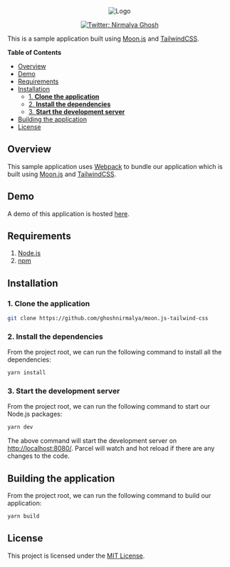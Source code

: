 <p align="center">
  <img src="https://user-images.githubusercontent.com/6391763/82155151-64148380-9890-11ea-93b9-7ae5d52bd11a.png" alt="Logo"/>
</p>

<p align="center">
  <a href="https://twitter.com/nirmalyaghosh23">
    <img alt="Twitter: Nirmalya Ghosh" src="https://img.shields.io/twitter/follow/nirmalyaghosh23.svg?style=social" target="_blank" />
  </a>
</p>

This is a sample application built using [Moon.js](https://moonjs.org/) and [TailwindCSS](https://tailwindcss.com/).

<!-- START doctoc generated TOC please keep comment here to allow auto update -->
<!-- DON'T EDIT THIS SECTION, INSTEAD RE-RUN doctoc TO UPDATE -->
**Table of Contents**

- [Overview](#overview)
- [Demo](#demo)
- [Requirements](#requirements)
- [Installation](#installation)
  - [1. **Clone the application**](#1-clone-the-application)
  - [2. **Install the dependencies**](#2-install-the-dependencies)
  - [3. **Start the development server**](#3-start-the-development-server)
- [Building the application](#building-the-application)
- [License](#license)

<!-- END doctoc generated TOC please keep comment here to allow auto update -->

## Overview

This sample application uses [Webpack](https://webpack.js.org/) to bundle our application which is built using [Moon.js](https://moonjs.org/) and [TailwindCSS](https://tailwindcss.com/).

## Demo

A demo of this application is hosted [here](https://moon-js-tailwind-css.vercel.app/).


## Requirements

1. [Node.js](https://nodejs.org/)
2. [npm](https://www.npmjs.com/)

## Installation

### 1. **Clone the application**

```sh
git clone https://github.com/ghoshnirmalya/moon.js-tailwind-css
```

### 2. **Install the dependencies**

From the project root, we can run the following command to install all the dependencies:

```sh
yarn install
```

### 3. **Start the development server**

From the project root, we can run the following command to start our Node.js packages:

```sh
yarn dev
```

The above command will start the development server on [http://localhost:8080/](http://localhost:8080). Parcel will watch and hot reload if there are any changes to the code.

## Building the application

From the project root, we can run the following command to build our application:

```sh
yarn build
```

## License

This project is licensed under the [MIT License](https://opensource.org/licenses/MIT).
